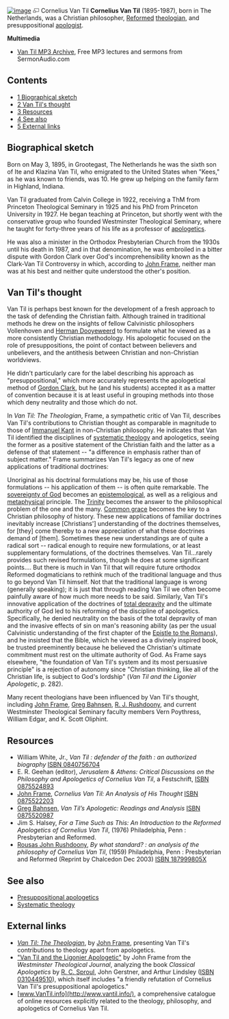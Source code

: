 [![image](images/c/c9/VanTil.jpg)](http://www.theopedia.com/File:VanTil.jpg)
[![image](data:image/png;base64,iVBORw0KGgoAAAANSUhEUgAAAA8AAAALCAAAAACFLIiAAAAAAnRSTlMA/1uRIrUAAABPSURBVAjXY/j///+5vXDwjAHIr26ZAgXZe8H8a/+hoIcw/9nevdVL9+79DuPvzQYZFPUezu8BMZLXgkExnD8HAu6hqv//n+HZVjD4DuUDAKlChD3fj6aPAAAAAElFTkSuQmCC)](http://www.theopedia.com/File:VanTil.jpg "Enlarge")
Cornelius Van Til
**Cornelius Van Til** (1895-1987), born in The Netherlands, was a
Christian philosopher, [Reformed](Reformed "Reformed")
[theologian](Theologian "Theologian"), and presuppositional
[apologist](Apologetics "Apologetics").

**Multimedia**

-   [Van Til MP3 Archive](http://sermonaudio.com/search.asp?sortby=downloads&SpeakerOnly=true&currSection=sermonsspeaker&keyword=Dr.%5ECornelius%5EVan%5ETil),
    Free MP3 lectures and sermons from SermonAudio.com

## Contents

-   [1 Biographical sketch](#Biographical_sketch)
-   [2 Van Til's thought](#Van_Til.27s_thought)
-   [3 Resources](#Resources)
-   [4 See also](#See_also)
-   [5 External links](#External_links)

## Biographical sketch

Born on May 3, 1895, in Grootegast, The Netherlands he was the
sixth son of Ite and Klazina Van Til, who emigrated to the United
States when "Kees," as he was known to friends, was 10. He grew up
helping on the family farm in Highland, Indiana.

Van Til graduated from Calvin College in 1922, receiving a ThM from
Princeton Theological Seminary in 1925 and his PhD from Princeton
University in 1927. He began teaching at Princeton, but shortly
went with the conservative group who founded Westminster
Theological Seminary, where he taught for forty-three years of his
life as a professor of [apologetics](Apologetics "Apologetics").

He was also a minister in the Orthodox Presbyterian Church from the
1930s until his death in 1987, and in that denomination, he was
embroiled in a bitter dispute with Gordon Clark over God's
incomprehensibility known as the Clark-Van Til Controversy in
which, according to [John Frame](John_Frame "John Frame"), neither
man was at his best and neither quite understood the other's
position.

## Van Til's thought

Van Til is perhaps best known for the development of a fresh
approach to the task of defending the Christian faith. Although
trained in traditional methods he drew on the insights of fellow
Calvinistic philosophers Vollenhoven and
[Herman Dooyeweerd](Herman_Dooyeweerd "Herman Dooyeweerd") to
formulate what he viewed as a more consistently Christian
methodology. His apologetic focused on the role of presuppositions,
the point of contact between believers and unbelievers, and the
antithesis between Christian and non-Christian worldviews.

He didn't particularly care for the label describing his approach
as "presuppositional," which more accurately represents the
apologetical method of [Gordon Clark](Gordon_Clark "Gordon Clark"),
but he (and his students) accepted it as a matter of convention
because it is at least useful in grouping methods into those which
deny neutrality and those which do not.

In *Van Til: The Theologian*, Frame, a sympathetic critic of Van
Til, describes Van Til's contributions to Christian thought as
comparable in magnitude to those of
[Immanuel Kant](Immanuel_Kant "Immanuel Kant") in non-Christian
philosophy. He indicates that Van Til identified the disciplines of
[systematic theology](Systematic_theology "Systematic theology")
and apologetics, seeing the former as a positive statement of the
Christian faith and the latter as a defense of that statement -- "a
difference in emphasis rather than of subject matter." Frame
summarizes Van Til's legacy as one of new applications of
traditional doctrines:

Unoriginal as his doctrinal formulations may be, his use of those
formulations -- his application of them -- is often quite
remarkable. The
[sovereignty of God](Sovereignty_of_God "Sovereignty of God")
becomes an [epistemological](Epistemology "Epistemology"), as well
as a religious and [metaphysical](Metaphysics "Metaphysics")
principle. The [Trinity](Trinity "Trinity") becomes the answer to
the philosophical problem of the one and the many.
[Common grace](Common_grace "Common grace") becomes the key to a
Christian philosophy of history. These new applications of familiar
doctrines inevitably increase [Christians'] understanding of the
doctrines themselves, for [they] come thereby to a new appreciation
of what these doctrines demand of [them]. Sometimes these new
understandings are of quite a radical sort -- radical enough to
require new formulations, or at least supplementary formulations,
of the doctrines themselves. Van Til...rarely provides such revised
formulations, though he does at some significant points.... But
there is much in Van Til that will require future orthodox Reformed
dogmaticians to rethink much of the traditional language and thus
to go beyond Van Til himself. Not that the traditional language is
wrong (generally speaking); it is just that through reading Van Til
we often become painfully aware of how much more needs to be said.
Similarly, Van Til's innovative application of the doctrines of
[total depravity](Total_depravity "Total depravity") and the
ultimate authority of God led to his reforming of the discipline of
apologetics. Specifically, he denied neutrality on the basis of the
total depravity of man and the invasive effects of sin on man's
reasoning ability (as per the usual Calvinistic understanding of
the first chapter of the
[Epistle to the Romans](Epistle_to_the_Romans "Epistle to the Romans")),
and he insisted that the Bible, which he viewed as a divinely
inspired book, be trusted preeminently because he believed the
Christian's ultimate commitment must rest on the ultimate authority
of God. As Frame says elsewhere, "the foundation of Van Til's
system and its most persuasive principle" is a rejection of
autonomy since "Christian thinking, like all of the Christian life,
is subject to God's lordship"
(*Van Til and the Ligonier Apologetic*, p. 282).

Many recent theologians have been influenced by Van Til's thought,
including [John Frame](John_Frame "John Frame"),
[Greg Bahnsen](Greg_Bahnsen "Greg Bahnsen"),
[R. J. Rushdoony](Rousas_John_Rushdoony "Rousas John Rushdoony"),
and current Westminster Theological Seminary faculty members Vern
Poythress, William Edgar, and K. Scott Oliphint.

## Resources

-   William White, Jr.,
    *Van Til : defender of the faith : an authorized biography*
    [ISBN 0840756704](http://www.theopedia.com/Special:BookSources/0840756704)
-   E. R. Geehan (editor),
    *Jerusalem & Athens: Critical Discussions on the Philosophy and Apologetics of Cornelius Van Til*,
    a Festschrift,
    [ISBN 0875524893](http://www.theopedia.com/Special:BookSources/0875524893)
-   [John Frame](John_Frame "John Frame"),
    *Cornelius Van Til: An Analysis of His Thought*
    [ISBN 0875522203](http://www.theopedia.com/Special:BookSources/0875522203)
-   [Greg Bahnsen](Greg_Bahnsen "Greg Bahnsen"),
    *Van Til’s Apologetic: Readings and Analysis*
    [ISBN 0875520987](http://www.theopedia.com/Special:BookSources/0875520987)
-   Jim S. Halsey,
    *For a Time Such as This: An Introduction to the Reformed Apologetics of Cornelius Van Til*,
    (1976) Philadelphia, Penn : Presbyterian and Reformed.
-   [Rousas John Rushdoony](Rousas_John_Rushdoony "Rousas John Rushdoony"),
    *By what standard? : an analysis of the philosophy of Cornelius Van Til*,
    (1959) Philadelphia, Penn : Presbyterian and Reformed (Reprint by
    Chalcedon Dec 2003)
    [ISBN 187999805X](http://www.theopedia.com/Special:BookSources/187999805X)

## See also

-   [Presuppositional apologetics](Presuppositional_apologetics "Presuppositional apologetics")
-   [Systematic theology](Systematic_theology "Systematic theology")

## External links

-   [*Van Til: The Theologian*](http://www.reformed.org/apologetics/frame_vtt.html),
    by [John Frame](John_Frame "John Frame"), presenting Van Til's
    contributions to theology apart from apologetics.
-   ["Van Til and the Ligonier Apologetic"](http://reformed.org/apologetics/frame_ligonier.html)
    by John Frame from the *Westminster Theological Journal*, analyzing
    the book *Classical Apologetics* by
    [R. C. Sproul](R._C._Sproul "R. C. Sproul"), John Gerstner, and
    Arthur Lindsley
    ([ISBN 0310449510](http://www.theopedia.com/Special:BookSources/0310449510)),
    which itself includes "a friendly refutation of Cornelius Van Til's
    presuppositional apologetics."
-   [www.VanTil.info](http://www.vantil.info/), a comprehensive
    catalogue of online resources explicitly related to the theology,
    philosophy, and apologetics of Cornelius Van Til.



